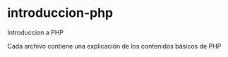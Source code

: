 # introduccion-php
Introduccion a PHP


Cada archivo contiene una explicación de los contenidos básicos de PHP
